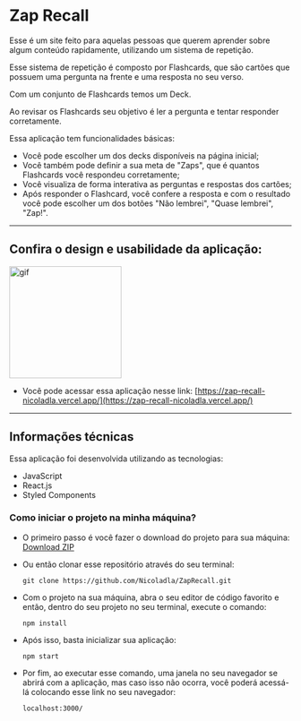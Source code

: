 # Zap Recall

Esse é um site feito para aquelas pessoas que querem aprender sobre algum conteúdo rapidamente, utilizando um sistema de repetição. 

Esse sistema de repetição é composto por Flashcards, que são cartões que possuem uma pergunta na frente e uma resposta no seu verso. 

Com um conjunto de Flashcards temos um Deck.

Ao revisar os Flashcards seu objetivo é ler a pergunta e tentar responder corretamente.

Essa aplicação tem funcionalidades básicas:

  * Você pode escolher um dos decks disponíveis na página inicial;
  * Você também pode definir a sua meta de "Zaps", que é quantos Flashcards você respondeu corretamente;
  * Você visualiza de forma interativa as perguntas e respostas dos cartões;
  * Após responder o Flashcard, você confere a resposta e com o resultado você pode escolher um dos botões "Não lembrei", "Quase lembrei", "Zap!".

---

## Confira o design e usabilidade da aplicação:

<p align="start">
  <img width="200" src="src/img/ZapRecall-Animação.gif" alt="gif">
</p>

- Você pode acessar essa aplicação nesse link:
  [https://zap-recall-nicoladla.vercel.app/](https://zap-recall-nicoladla.vercel.app/)

---

## Informações técnicas

Essa aplicação foi desenvolvida utilizando as tecnologias:

- JavaScript
- React.js
- Styled Components

### Como iniciar o projeto na minha máquina?

- O primeiro passo é você fazer o download do projeto para sua máquina: [Download ZIP](https://github.com/Nicoladla/ZapRecall/archive/refs/heads/main.zip)

- Ou então clonar esse repositório através do seu terminal:

  ```
  git clone https://github.com/Nicoladla/ZapRecall.git
  ```

- Com o projeto na sua máquina, abra o seu editor de código favorito e então, dentro do seu projeto no seu terminal, execute o comando:

  ```
  npm install
  ```

- Após isso, basta inicializar sua aplicação:

  ```
  npm start
  ```

- Por fim, ao executar esse comando, uma janela no seu navegador se abrirá com a aplicação, mas caso isso não ocorra, você poderá acessá-lá colocando esse link no seu navegador:
  ```
  localhost:3000/
  ```
